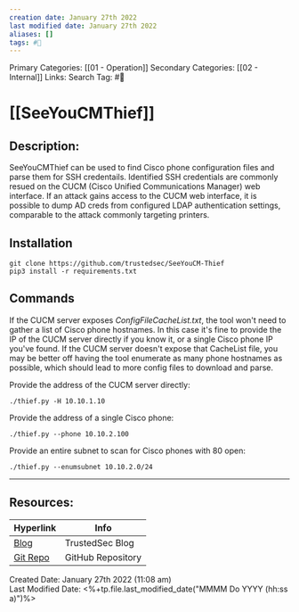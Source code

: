 ```yaml
---
creation date: January 27th 2022
last modified date: January 27th 2022
aliases: []
tags: #🧰 
---
```


Primary Categories: [[01 - Operation]]
Secondary Categories:  [[02 - Internal]]
Links:
Search Tag: #📖  

# [[SeeYouCMThief]]  
## Description:
SeeYouCMThief can be used to find Cisco phone configuration files and parse them for SSH credentails. Identified SSH credentials are commonly resued on the CUCM (Cisco Unified Communications Manager) web interface. If an attack gains access to the CUCM web interface, it is possible to dump AD creds from configured LDAP authentication settings, comparable to the attack commonly targeting printers.

## Installation
```shell
git clone https://github.com/trustedsec/SeeYouCM-Thief
pip3 install -r requirements.txt
```

## Commands
If the CUCM server exposes *ConfigFileCacheList.txt*, the tool won't need to gather a list of Cisco phone hostnames. In this case it's fine to provide the IP of the CUCM server directly if you know it, or a single Cisco phone IP you've found. If the CUCM server doesn't expose that CacheList file, you may be better off having the tool enumerate as many phone hostnames as possible, which should lead to more config files to download and parse.

Provide the address of the CUCM server directly:
```shell
./thief.py -H 10.10.1.10
```

Provide the address of a single Cisco phone:
```shell
./thief.py --phone 10.10.2.100
```

Provide an entire subnet to scan for Cisco phones with 80 open:
```shell
./thief.py --enumsubnet 10.10.2.0/24
```
___

## Resources:

| Hyperlink | Info |
| --------- | ---- |
| [Blog](https://www.trustedsec.com/blog/seeyoucm-thief-exploiting-common-misconfigurations-in-cisco-phone-systems/) | TrustedSec Blog |
| [Git Repo](https://github.com/trustedsec/SeeYouCM-Thief) | GitHub Repository |

Created Date: January 27th 2022 (11:08 am)  
Last Modified Date: <%+tp.file.last_modified_date("MMMM Do YYYY (hh:ss a)")%>
